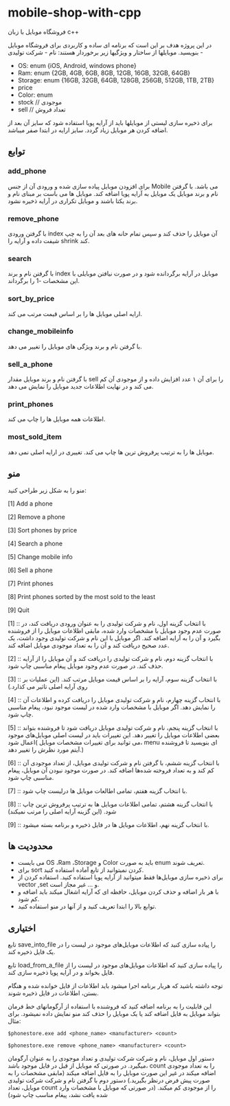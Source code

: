 # mobile-shop-with-cpp

فروشگاه موبایل با زبان c++ 

در این پروژه هدف بر این است که برنامه ای ساده و کاربردی برای فروشگاه موبایل بنویسید.
موبایلها از ساختار و ویژگیها زیر برخوردار هستند: 
نام -
شرکت تولیدی -
- OS: enum {iOS, Android, windows phone}
- Ram: enum {2GB, 4GB, 6GB, 8GB, 12GB, 16GB, 32GB, 64GB}
- Storage: enum {16GB, 32GB, 64GB, 128GB, 256GB, 512GB, 1TB, 2TB}
- price
- Color: enum
- stock // موجودی
- sell // تعداد فروش


برای ذخیره سازی لیستی از موبایلها باید از آرایه پویا استفاده شود که سایز آن بعد از اضافه کردن هر موبایل زیاد گردد.
سایز ارایه در ابتدا صفر میباشد.

## توابع

### add_phone
برای افزودن موبایل پیاده سازی شده و ورودی آن از جنس Mobile می باشد.
با گرفتن نام و برند موبایل یک موبایل به آرایه پویا اضافه کند.
موبایل ها می باست بر مبنای نام و برند یکتا باشند و موبایل تکراری در آرایه ذخیره نشود.

### remove_phone
با گرفتن ورودی index آن موبایل را حذف کند و سپس تمام حانه های بعد آن را به چپ شیفت داده و آرایه را shrink کند.
### search
با گرفتن نام و برند index موبایل در آرایه برگردانده شود و در صورت نیافتن موبایلی با این مشخصات -1  را برگرداند.
### sort_by_price
ارایه اصلی موبایل ها را بر اساس قیمت مرتب می کند.
### change_mobileinfo
با گرفتن نام و برند ویژگی های موبایل را تغییر می دهد.
### sell_a_phone
با گرفتن نام و برند موبایل مقدار sell  را برای آن ۱ عدد افزایش داده و از موجودی آن کم می کند و در نهایت اطلاعات جدید موبایل را نمایش می دهد.
### print_phones
اطلاعات همه موبایل ها را چاپ می کند.
### most_sold_item
موبایل ها را به ترتیب پرفروش ترین ها چاپ می کند.
تغییری در ارایه اصلی نمی دهد.

## منو


منو را به شکل زیر طراحی کنید:


[1] Add a phone

[2] Remove a phone

[3] Sort phones by price

[4] Search a phone

[5] Change mobile info

[6] Sell a phone

[7] Print phones

[8] Print phones sorted by the most sold to the least

[9] Quit

[1] :: با انتخاب گزینه اول، نام و شرکت تولیدی را به عنوان ورودی دریافت کند، در صورت عدم وجود موبایل با مشخصات وارد شده،
مابقی اطلاعات موبایل را از فروشنده بگیرد و آن را به آرایه اضافه کند. اگر موبایل با این نام و شرکت تولیدی وجود داشت، یک 
عدد صحیح دریافت کند و آن را به تعداد موجودی موبایل اضافه کند.

[2] :: با انتخاب گزینه دوم، نام و شرکت تولیدی را دریافت کند و آن موبایل را از آرایه حذف کند. در صورت عدم وجود موبایل پیغام 
مناسبی چاپ شود.

[3] :: با انتخاب گزینه سوم، آرایه را بر اساس قیمت موبایل مرتب کند. (این عملیات بر روی آرایه اصلی تاثیر می کذارد.)

[4] :: با انتخاب گزینه چهارم، نام و شرکت تولیدی موبایل را دریافت کرده و اطلاعات آن را نمایش دهد. اگر موبایل با مشخصات وارد 
شده در لیست موجود نبود، پیغام مناسبی چاپ شود.

[5] :: با انتخاب گزینه پنجم، نام و شرکت تولیدی موبایل دریافت شود تا فروشنده بتواند بعضی اطلاعات موبایل را تغییر دهد. این 
تغییرات باید در لیست اصلی موبایل‌های موجود اعمال شود( می توانید برای تغییرات مشخصات موبایل، menu ای بنویسید تا 
فروشنده آیتم مورد نظرش را تغییر دهد.)

[6] :: با انتخاب گزینه ششم، با گرفتن نام و شرکت تولیدی موبایل، از تعداد موجودی آن کم کند و به تعداد فروخته شده‌ها اضافه کند.
در صورت موجود نبودن آن موبایل، پیغام مناسبی چاپ شود.

[7] :: با انتخاب گزینه هفتم، تمامی اطالعات موبایل ها درلیست چاپ شود.

[8] :: با انتخاب گزینه هشتم، تمامی اطلاعات موبایل ها به ترتیب پرفروش ترین چاپ شود. (این گزینه آرایه اصلی را مرتب نمیکند)

[9] :: با انتخاب گزینه نهم، اطلاعات موبایل ها در فایل ذخیره و برنامه بسته میشود.

## محدودیت ها

- می بایست OS ،Ram ،Storage و Color باید به صورت enum تعریف شوند.
- برای sort کردن نمیتوانید از تابع آماده استفاده کنید.
- برای ذخیره سازی موبایل‌ها فقط میتوانید از آرایه پویا استفاده کنید. استفاده کردن از vector ,set و ... غیر مجاز است.
- با هر بار اضافه و حذف کردن موبایل، حافظه ای که آرایه اشغال میکند باید اضافه و کم شود. 
- توابع بالا را ابتدا تعریف کنید و از آنها در منو استفاده کنید.

## اختیاری

تابع save_into_file را پیاده سازی کنید که اطلاعات موبایل‌های موجود در لیست را در یک فایل ذخیره کند.

تابع load_from_a_file را پیاده سازی کنید که اطلاعات موبایل‌های موجود در لیست را از فایل بخواند و در آرایه
پویا ذخیره سازی کند.

توجه داشته باشید که هربار برنامه اجرا میشود باید اطلاعات از فایل خوانده شده و هنگام بستن، اطلاعات در فایل ذخیره 
شوند.

این قابلیت را به برنامه اضافه کنید که فروشنده با استفاده از آرگومانهای خط فرمان بتواند موبایل به فایل اضافه کند یا یک موبایل
را حذف کند منو نمایش داده نمیشود. برای مثال:

`` $phonestore.exe add <phone_name> <manufacturer> <count> ``

`` $phonestore.exe remove <phone_name> <manufacturer> <count> ``

دستور اول موبایل، نام و شرکت شرکت تولیدی و تعداد موجودی را به عنوان آرگومان میگیرد. در صورتی که موبایل از قبل در 
فایل موجود باشد، count را به تعداد موجودی اضافه میکند در غیر این صورت موبایل را به فایل اضافه میکند (مابقی مشخصات 
را به صورت پیش فرض درنظر بگیرید.)
دستور دوم با گرفتن نام و شرکت شرکت تولیدی موبایل، تعداد count را از موجودی کم میکند. (در صورتی که موبایل با 
مشخصات وارد شده یافت نشد، پیغام مناسب چاپ شود)
